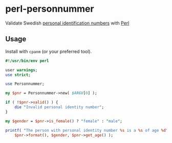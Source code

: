 # perl-personnummer

Validate Swedish [personal identification
numbers](https://en.wikipedia.org/wiki/Personal_identity_number_(Sweden)) with
[Perl](https://www.perl.org/)


## Usage

Install with `cpanm` (or your preferred tool).

```perl
#!/usr/bin/env perl

user warnings;
use strict;

use Personnummer;

my $pnr = Personnummer->new( $ARGV[0] );

if ( !$pnr->valid() ) {
    die "Invalid personal identity number";
}

my $gender = $pnr->is_female() ? "female" : "male";

printf( "The person with personal identity number %s is a %s of age %d\n",
    $pnr->format(), $gender, $pnr->get_age() );
```
